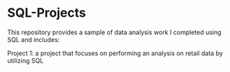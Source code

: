 # SQL-Projects

This repository provides a sample of data analysis work I completed using SQL and includes:

Project 1: a project that focuses on performing an analysis on retail data by utilizing SQL
